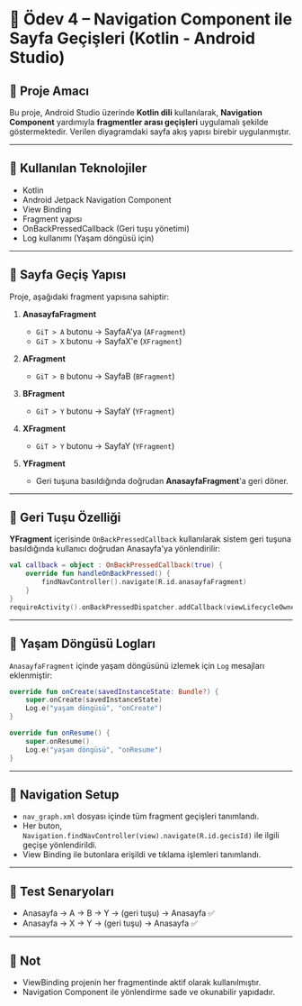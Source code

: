 # 📱 Ödev 4 – Navigation Component ile Sayfa Geçişleri (Kotlin - Android Studio)

## 🎯 Proje Amacı
Bu proje, Android Studio üzerinde **Kotlin dili** kullanılarak, **Navigation Component** yardımıyla **fragmentler arası geçişleri** uygulamalı şekilde göstermektedir. Verilen diyagramdaki sayfa akış yapısı birebir uygulanmıştır.

---

## 🧱 Kullanılan Teknolojiler
- Kotlin
- Android Jetpack Navigation Component
- View Binding
- Fragment yapısı
- OnBackPressedCallback (Geri tuşu yönetimi)
- Log kullanımı (Yaşam döngüsü için)

---

## 🧭 Sayfa Geçiş Yapısı

Proje, aşağıdaki fragment yapısına sahiptir:

1. **AnasayfaFragment**
   - `GiT > A` butonu → SayfaA'ya (`AFragment`)
   - `GiT > X` butonu → SayfaX'e (`XFragment`)

2. **AFragment**
   - `GiT > B` butonu → SayfaB (`BFragment`)

3. **BFragment**
   - `GiT > Y` butonu → SayfaY (`YFragment`)

4. **XFragment**
   - `GiT > Y` butonu → SayfaY (`YFragment`)

5. **YFragment**
   - Geri tuşuna basıldığında doğrudan **AnasayfaFragment**'a geri döner.

---

## 🔁 Geri Tuşu Özelliği
**YFragment** içerisinde `OnBackPressedCallback` kullanılarak sistem geri tuşuna basıldığında kullanıcı doğrudan Anasayfa'ya yönlendirilir:
```kotlin
val callback = object : OnBackPressedCallback(true) {
    override fun handleOnBackPressed() {
        findNavController().navigate(R.id.anasayfaFragment)
    }
}
requireActivity().onBackPressedDispatcher.addCallback(viewLifecycleOwner, callback)
```

---

## 📝 Yaşam Döngüsü Logları
`AnasayfaFragment` içinde yaşam döngüsünü izlemek için `Log` mesajları eklenmiştir:
```kotlin
override fun onCreate(savedInstanceState: Bundle?) {
    super.onCreate(savedInstanceState)
    Log.e("yaşam döngüsü", "onCreate")
}

override fun onResume() {
    super.onResume()
    Log.e("yaşam döngüsü", "onResume")
}
```

---

## 📂 Navigation Setup
- `nav_graph.xml` dosyası içinde tüm fragment geçişleri tanımlandı.
- Her buton, `Navigation.findNavController(view).navigate(R.id.gecisId)` ile ilgili geçişe yönlendirildi.
- View Binding ile butonlara erişildi ve tıklama işlemleri tanımlandı.

---

## 🧪 Test Senaryoları
- Anasayfa → A → B → Y → (geri tuşu) → Anasayfa ✅  
- Anasayfa → X → Y → (geri tuşu) → Anasayfa ✅  

---

## 📌 Not
- ViewBinding projenin her fragmentinde aktif olarak kullanılmıştır.
- Navigation Component ile yönlendirme sade ve okunabilir yapıdadır.
